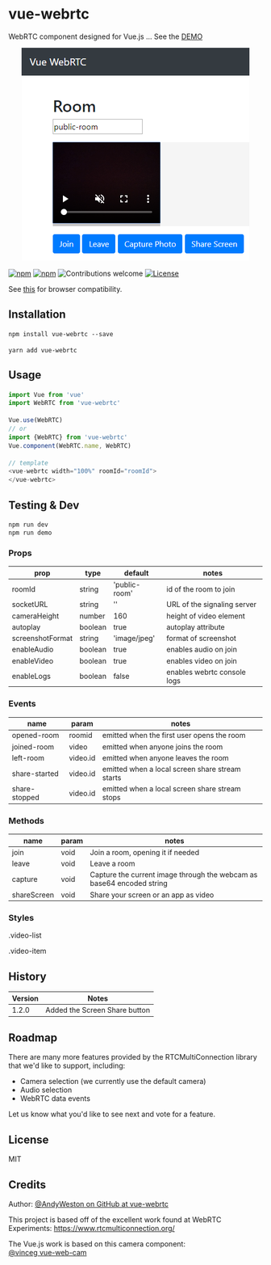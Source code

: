 
# vue-webrtc

WebRTC component designed for Vue.js ... See the [DEMO](https://westonsoftware.github.io/vue-webrtc/)

<p align="center">
    <img src="assets/screenshot.png">
</p>

[![npm](https://img.shields.io/npm/v/vue-webrtc.svg)](https://www.npmjs.com/package/vue-webrtc)
[![npm](https://img.shields.io/npm/dm/vue-webrtc.svg)](https://www.npmjs.com/package/vue-webrtc)
![Contributions welcome](https://img.shields.io/badge/contributions-welcome-orange.svg)
[![License](https://img.shields.io/badge/license-MIT-blue.svg)](https://opensource.org/licenses/MIT)

See [this](http://caniuse.com/#feat=stream)
for browser compatibility.


## Installation

```
npm install vue-webrtc --save

yarn add vue-webrtc
```

## Usage

```javascript
import Vue from 'vue'
import WebRTC from 'vue-webrtc'

Vue.use(WebRTC)
// or
import {WebRTC} from 'vue-webrtc'
Vue.component(WebRTC.name, WebRTC)

// template
<vue-webrtc width="100%" roomId="roomId">
</vue-webrtc>
```

## Testing & Dev

```
npm run dev
npm run demo
```

### Props

| prop             | type    | default      | notes                     |
| ---------------- | ------- | ------------ | ------------------------- |
| roomId           | string  | 'public-room' | id of the room to join   |
| socketURL        | string  | '' | URL of the signaling server   |
| cameraHeight     | number  | 160          | height of video element   |
| autoplay         | boolean | true         | autoplay attribute        |
| screenshotFormat | string  | 'image/jpeg' | format of screenshot      |
| enableAudio      | boolean  | true | enables audio on join      |
| enableVideo      | boolean  | true | enables video on join      |
| enableLogs       | boolean  | false | enables webrtc console logs    |

### Events

| name           | param    | notes                                                         |
| -------------- | -------- | ------------------------------------------------------------- |
| opened-room    | roomid   | emitted when the first user opens the room                    |
| joined-room    | video    | emitted when anyone joins the room                            |
| left-room      | video.id | emitted when anyone leaves the room                           |
| share-started  | video.id | emitted when a local screen share stream starts               |
| share-stopped  | video.id | emitted when a local screen share stream stops                |

### Methods

| name           | param    | notes                                                                   |
| -------------- | -------- | ----------------------------------------------------------------------- |
| join           | void     | Join a room, opening it if needed                                       |
| leave          | void     | Leave a room                                                            |
| capture        | void     | Capture the current image through the webcam as base64 encoded string   |
| shareScreen    | void     | Share your screen or an app as video   |

### Styles

.video-list

.video-item

## History

| Version           | Notes                                                                   |
| -------------- | ----------------------------------------------------------------------- |
| 1.2.0           | Added the Screen Share button                                       |


## Roadmap
There are many more features provided by the RTCMultiConnection library that we'd like to support, including:
- Camera selection (we currently use the default camera)
- Audio selection
- WebRTC data events

Let us know what you'd like to see next and vote for a feature.

## License

MIT


## Credits

Author: [@AndyWeston on GitHub at vue-webrtc](https://github.com/westonsoftware)

This project is based off of the excellent work found at WebRTC Experiments:
https://www.rtcmulticonnection.org/


The Vue.js work is based on this camera component:  
[@vinceg vue-web-cam](https://github.com/vinceg/vue-web-cam)




